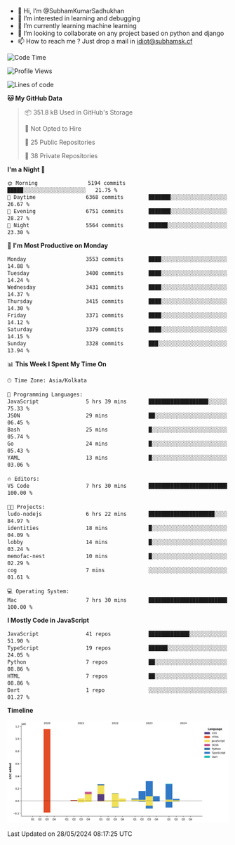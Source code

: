 - 👋 Hi, I’m @SubhamKumarSadhukhan
- 👀 I’m interested in learning and debugging
- 🌱 I’m currently learning machine learning
- 💞️ I’m looking to collaborate on any project based on python and django
- 📫 How to reach me ?
      Just drop a mail in idiot@subhamsk.cf

<!---
SubhamKumarSadhukhan/SubhamKumarSadhukhan is a ✨ special ✨ repository because its `README.md` (this file) appears on your GitHub profile.
You can click the Preview link to take a look at your changes.
--->


<!--START_SECTION:waka-->
![Code Time](http://img.shields.io/badge/Code%20Time-2%2C210%20hrs%2032%20mins-blue)

![Profile Views](http://img.shields.io/badge/Profile%20Views-0-blue)

![Lines of code](https://img.shields.io/badge/From%20Hello%20World%20I%27ve%20Written-2.7%20million%20lines%20of%20code-blue)

**🐱 My GitHub Data** 

> 📦 351.8 kB Used in GitHub's Storage 
 > 
> 🚫 Not Opted to Hire
 > 
> 📜 25 Public Repositories 
 > 
> 🔑 38 Private Repositories 
 > 
**I'm a Night 🦉** 

```text
🌞 Morning                5194 commits        █████░░░░░░░░░░░░░░░░░░░░   21.75 % 
🌆 Daytime                6368 commits        ███████░░░░░░░░░░░░░░░░░░   26.67 % 
🌃 Evening                6751 commits        ███████░░░░░░░░░░░░░░░░░░   28.27 % 
🌙 Night                  5564 commits        ██████░░░░░░░░░░░░░░░░░░░   23.30 % 
```
📅 **I'm Most Productive on Monday** 

```text
Monday                   3553 commits        ████░░░░░░░░░░░░░░░░░░░░░   14.88 % 
Tuesday                  3400 commits        ████░░░░░░░░░░░░░░░░░░░░░   14.24 % 
Wednesday                3431 commits        ████░░░░░░░░░░░░░░░░░░░░░   14.37 % 
Thursday                 3415 commits        ████░░░░░░░░░░░░░░░░░░░░░   14.30 % 
Friday                   3371 commits        ████░░░░░░░░░░░░░░░░░░░░░   14.12 % 
Saturday                 3379 commits        ████░░░░░░░░░░░░░░░░░░░░░   14.15 % 
Sunday                   3328 commits        ███░░░░░░░░░░░░░░░░░░░░░░   13.94 % 
```


📊 **This Week I Spent My Time On** 

```text
🕑︎ Time Zone: Asia/Kolkata

💬 Programming Languages: 
JavaScript               5 hrs 39 mins       ███████████████████░░░░░░   75.33 % 
JSON                     29 mins             ██░░░░░░░░░░░░░░░░░░░░░░░   06.45 % 
Bash                     25 mins             █░░░░░░░░░░░░░░░░░░░░░░░░   05.74 % 
Go                       24 mins             █░░░░░░░░░░░░░░░░░░░░░░░░   05.43 % 
YAML                     13 mins             █░░░░░░░░░░░░░░░░░░░░░░░░   03.06 % 

🔥 Editors: 
VS Code                  7 hrs 30 mins       █████████████████████████   100.00 % 

🐱‍💻 Projects: 
ludo-nodejs              6 hrs 22 mins       █████████████████████░░░░   84.97 % 
identities               18 mins             █░░░░░░░░░░░░░░░░░░░░░░░░   04.09 % 
lobby                    14 mins             █░░░░░░░░░░░░░░░░░░░░░░░░   03.24 % 
memofac-nest             10 mins             █░░░░░░░░░░░░░░░░░░░░░░░░   02.29 % 
cog                      7 mins              ░░░░░░░░░░░░░░░░░░░░░░░░░   01.61 % 

💻 Operating System: 
Mac                      7 hrs 30 mins       █████████████████████████   100.00 % 
```

**I Mostly Code in JavaScript** 

```text
JavaScript               41 repos            █████████████░░░░░░░░░░░░   51.90 % 
TypeScript               19 repos            ██████░░░░░░░░░░░░░░░░░░░   24.05 % 
Python                   7 repos             ██░░░░░░░░░░░░░░░░░░░░░░░   08.86 % 
HTML                     7 repos             ██░░░░░░░░░░░░░░░░░░░░░░░   08.86 % 
Dart                     1 repo              ░░░░░░░░░░░░░░░░░░░░░░░░░   01.27 % 
```



**Timeline**

![Lines of Code chart](https://raw.githubusercontent.com/SubhamKumarSadhukhan/SubhamKumarSadhukhan/main/assets/bar_graph.png)


 Last Updated on 28/05/2024 08:17:25 UTC
<!--END_SECTION:waka-->
